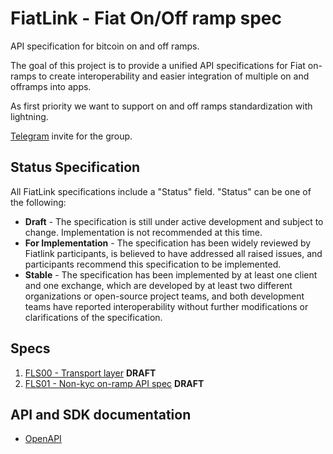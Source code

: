 # FiatLink - Fiat On/Off ramp spec 
API specification for bitcoin on and off ramps. 

The goal of this project is to provide a unified API specifications for Fiat on-ramps to create interoperability and easier integration of multiple on and offramps into apps.

As first priority we want to support on and off ramps standardization with lightning.

[Telegram](https://t.me/+RhNx5d4u7p80NGZk) invite for the group.

## Status Specification 
All FiatLink specifications include a "Status" field. "Status" can be one of the following:

- **Draft** - The specification is still under active development and subject to change. Implementation is not recommended at this time.
- **For Implementation** - The specification has been widely reviewed by Fiatlink participants, is believed to have addressed all raised issues, and participants recommend this specification to be implemented.
- **Stable** - The specification has been implemented by at least one client and one exchange, which are developed by at least two different organizations or open-source project teams, and both development teams have reported interoperability without further modifications or clarifications of the specification.

## Specs
1. [FLS00 - Transport layer](./FLS00/README.md) **DRAFT**
2. [FLS01 - Non-kyc on-ramp API spec](./FLS01/README.md) **DRAFT**

## API and SDK documentation
- [OpenAPI](https://docs.fiatlink.co/)
